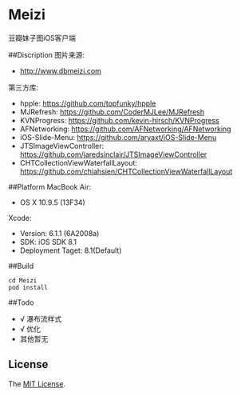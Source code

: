 Meizi
=====

豆瓣妹子图iOS客户端

##Discription
图片来源:

- http://www.dbmeizi.com

第三方库:

- hpple: https://github.com/topfunky/hpple
- MJRefresh: https://github.com/CoderMJLee/MJRefresh
- KVNProgress: https://github.com/kevin-hirsch/KVNProgress
- AFNetworking: https://github.com/AFNetworking/AFNetworking
- iOS-Slide-Menu: https://github.com/aryaxt/iOS-Slide-Menu
- JTSImageViewController: https://github.com/jaredsinclair/JTSImageViewController
- CHTCollectionViewWaterfallLayout: https://github.com/chiahsien/CHTCollectionViewWaterfallLayout

##Platform
MacBook Air:

- OS X 10.9.5 (13F34)

Xcode:

- Version: 6.1.1 (6A2008a)
- SDK: iOS SDK 8.1
- Deployment Taget: 8.1(Default)

##Build

```
cd Meizi
pod install
```


##Todo

- √ 瀑布流样式
- √ 优化
- 其他暂无


## License

The [MIT License](LICENSE).